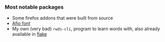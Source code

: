 ### Most notable packages
- Some firefox addons that were built from source
- [Afio font](https://github.com/awnion/custom-iosevka-nerd-font)
- My own (very bad) `rwds-cli`, program to learn words with, also already available in [flake](https://github.com/dtomvan/rusty-words)
